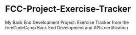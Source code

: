 # FCC-Project-Exercise-Tracker
My Back End Development Project: Exercise Tracker from the freeCodeCamp Back End Development and APIs certification
